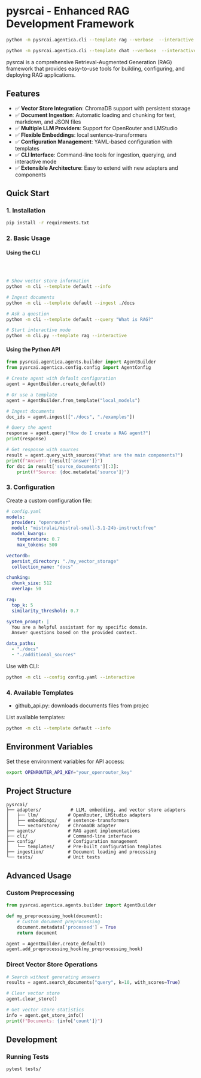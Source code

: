 # pysrcai - Enhanced RAG Development Framework

```bash
python -m pysrcai.agentica.cli --template rag --verbose  --interactive 

python -m pysrcai.agentica.cli --template chat --verbose  --interactive 

```



pysrcai is a comprehensive Retrieval-Augmented Generation (RAG) framework that provides easy-to-use tools for building, configuring, and deploying RAG applications.

## Features

- ✅ **Vector Store Integration**: ChromaDB support with persistent storage
- ✅ **Document Ingestion**: Automatic loading and chunking for text, markdown, and JSON files
- ✅ **Multiple LLM Providers**: Support for OpenRouter and LMStudio
- ✅ **Flexible Embeddings**: local sentence-transformers
- ✅ **Configuration Management**: YAML-based configuration with templates
- ✅ **CLI Interface**: Command-line tools for ingestion, querying, and interactive mode
- ✅ **Extensible Architecture**: Easy to extend with new adapters and components

## Quick Start

### 1. Installation

```bash
pip install -r requirements.txt
```

### 2. Basic Usage

#### Using the CLI

```bash



# Show vector store information
python -m cli --template default --info

# Ingest documents
python -m cli --template default --ingest ./docs

# Ask a question
python -m cli --template default --query "What is RAG?"

# Start interactive mode
python -m cli.py --template rag --interactive
```

#### Using the Python API

```python
from pysrcai.agentica.agents.builder import AgentBuilder
from pysrcai.agentica.config.config import AgentConfig

# Create agent with default configuration
agent = AgentBuilder.create_default()

# Or use a template
agent = AgentBuilder.from_template("local_models")

# Ingest documents
doc_ids = agent.ingest(["./docs", "./examples"])

# Query the agent
response = agent.query("How do I create a RAG agent?")
print(response)

# Get response with sources
result = agent.query_with_sources("What are the main components?")
print(f"Answer: {result['answer']}")
for doc in result['source_documents'][:3]:
    print(f"Source: {doc.metadata['source']}")
```

### 3. Configuration

Create a custom configuration file:

```yaml
# config.yaml
models:
  provider: "openrouter"
  model: "mistralai/mistral-small-3.1-24b-instruct:free"
  model_kwargs:
    temperature: 0.7
    max_tokens: 500

vectordb:
  persist_directory: "./my_vector_storage"
  collection_name: "docs"

chunking:
  chunk_size: 512
  overlap: 50

rag:
  top_k: 5
  similarity_threshold: 0.7

system_prompt: |
  You are a helpful assistant for my specific domain.
  Answer questions based on the provided context.

data_paths:
  - "./docs"
  - "./additional_sources"
```

Use with CLI:

```bash
python -m cli --config config.yaml --interactive
```

### 4. Available Templates
- github_api.py: downloads documents files from projec

List available templates:

```bash
python -m cli --template default --info
```

## Environment Variables

Set these environment variables for API access:

```bash
export OPENROUTER_API_KEY="your_openrouter_key"
```

## Project Structure

```
pysrcai/
├── adapters/           # LLM, embedding, and vector store adapters
│   ├── llm/           # OpenRouter, LMStudio adapters
│   ├── embeddings/    # sentence-transformers
│   └── vectorstore/   # ChromaDB adapter
├── agents/            # RAG agent implementations
├── cli/               # Command-line interface
├── config/            # Configuration management
│   └── templates/     # Pre-built configuration templates
├── ingestion/         # Document loading and processing
└── tests/             # Unit tests
```

## Advanced Usage

### Custom Preprocessing

```python
from pysrcai.agentica.agents.builder import AgentBuilder

def my_preprocessing_hook(document):
    # Custom document preprocessing
    document.metadata['processed'] = True
    return document

agent = AgentBuilder.create_default()
agent.add_preprocessing_hook(my_preprocessing_hook)
```

### Direct Vector Store Operations

```python
# Search without generating answers
results = agent.search_documents("query", k=10, with_scores=True)

# Clear vector store
agent.clear_store()

# Get vector store statistics
info = agent.get_store_info()
print(f"Documents: {info['count']}")
```

## Development

### Running Tests

```bash
pytest tests/
```
